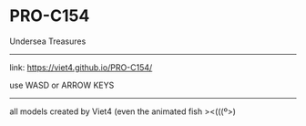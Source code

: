 # PRO-C154
Undersea Treasures

---

link: https://viet4.github.io/PRO-C154/

use WASD or ARROW KEYS

---

all models created by Viet4 (even the animated fish ><(((º>)
